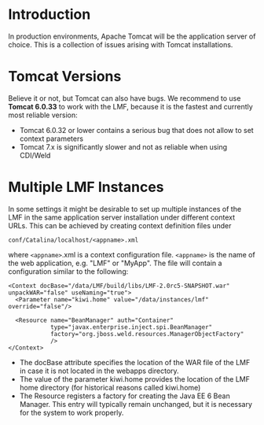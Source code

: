 # Introduction #

In production environments, Apache Tomcat will be the application server of choice. This is a collection of issues arising with Tomcat installations.

# Tomcat Versions #

Believe it or not, but Tomcat can also have bugs. We recommend to use **Tomcat 6.0.33** to work with the LMF, because it is the fastest and currently most reliable version:
  * Tomcat 6.0.32 or lower contains a serious bug that does not allow to set context parameters
  * Tomcat 7.x is significantly slower and not as reliable when using CDI/Weld


# Multiple LMF Instances #

In some settings it might be desirable to set up multiple instances of the LMF in the same application server installation under different context URLs. This can be achieved by creating context definition files under

```
conf/Catalina/localhost/<appname>.xml
```

where `<appname>`.xml is a context configuration file. `<appname>` is the name of the web application, e.g. "LMF" or "MyApp". The file will contain a configuration similar to the following:

```
<Context docBase="/data/LMF/build/libs/LMF-2.0rc5-SNAPSHOT.war" unpackWAR="false" useNaming="true">
  <Parameter name="kiwi.home" value="/data/instances/lmf" override="false"/>

  <Resource name="BeanManager" auth="Container"
            type="javax.enterprise.inject.spi.BeanManager"
            factory="org.jboss.weld.resources.ManagerObjectFactory"
            />
</Context>
```

  * The docBase attribute specifies the location of the WAR file of the LMF in case it is not located in the webapps directory.
  * The value of the parameter kiwi.home provides the location of the LMF home directory (for historical reasons called kiwi.home)
  * The Resource registers a factory for creating the Java EE 6 Bean Manager. This entry will typically remain unchanged, but it is necessary for the system to work properly.